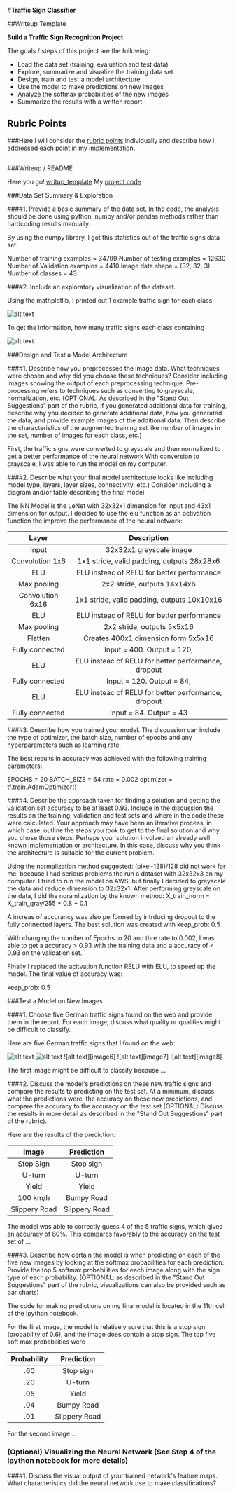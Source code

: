 #**Traffic Sign Classifier** 

##Writeup Template

**Build a Traffic Sign Recognition Project**

The goals / steps of this project are the following:
* Load the data set (training, evaluation and test data)
* Explore, summarize and visualize the training data set
* Design, train and test a model architecture
* Use the model to make predictions on new images
* Analyze the softmax probabilities of the new images
* Summarize the results with a written report


[//]: # (Image References)

[image1]: ./classes.png "Classes"
[image2]: ./distribution_training_set.png "Distribution"
[image3]: ./my_images.png "My Images"
[image4]: ./prediction_of_my_images.png "Prediction of My Images"
[image5]: ./softmax_probabilities_of_my_images.png "Softmax Probabilities"


## Rubric Points
###Here I will consider the [rubric points](https://review.udacity.com/#!/rubrics/481/view) individually and describe how I addressed each point in my implementation.  

---
###Writeup / README

Here you go! [writup_template](https://github.com/Repozirk/CarND-Traffic-Sign-Classifier-Project/edit/master/writeup_template.md)
My [project code](https://github.com/Repozirk/CarND-Traffic-Sign-Classifier-Project/blob/master/Traffic_Sign_Classifier.ipynb)

###Data Set Summary & Exploration

####1. Provide a basic summary of the data set. In the code, the analysis should be done using python, numpy and/or pandas methods rather than hardcoding results manually.

By using the numpy library, I got this statistics out of the traffic
signs data set:

Number of training examples = 34799
Number of testing examples = 12630
Number of Validation examples = 4410
Image data shape = (32, 32, 3)
Number of classes = 43


####2. Include an exploratory visualization of the dataset.

Using the mathplotlib, I printed out 1 example traffic sign for each class

![alt text][image1]

To get the information, how many traffic signs each class containing

![alt text][image2]

###Design and Test a Model Architecture

####1. Describe how you preprocessed the image data. What techniques were chosen and why did you choose these techniques? Consider including images showing the output of each preprocessing technique. Pre-processing refers to techniques such as converting to grayscale, normalization, etc. (OPTIONAL: As described in the "Stand Out Suggestions" part of the rubric, if you generated additional data for training, describe why you decided to generate additional data, how you generated the data, and provide example images of the additional data. Then describe the characteristics of the augmented training set like number of images in the set, number of images for each class, etc.)

First, the traffic signs were converted to grayscale and then normalized to get a better performance of the neural network
With conversion to grayscale, I was able to run the model on my computer.

####2. Describe what your final model architecture looks like including model type, layers, layer sizes, connectivity, etc.) Consider including a diagram and/or table describing the final model.

The NN Model is the LeNet with 32x32x1 dimension for input and 43x1 dimension for output. I decided to use the elu function as an activation function the improve the performance of the neural network:

| Layer         		|     Description	        					| 
|:---------------------:|:---------------------------------------------:| 
| Input         		| 32x32x1 greyscale image   							| 
| Convolution 1x6     	| 1x1 stride, valid padding, outputs 28x28x6 	|
| ELU					|	ELU insteac of RELU for better performance											|
| Max pooling	      	| 2x2 stride,  outputs 14x14x6 				|
| Convolution 6x16    |  1x1 stride, valid padding, outputs 10x10x16 |
| ELU					|	ELU insteac of RELU for better performance											|
| Max pooling	      	| 2x2 stride,  outputs 5x5x16 				|
| Flatten		| Creates 400x1 dimension form 5x5x16       									|
| Fully connected		| Input = 400. Output = 120,        									|
| ELU					|	ELU insteac of RELU for better performance, dropout									|
| Fully connected		| Input = 120. Output = 84,        									|
| ELU					|	ELU insteac of RELU for better performance, dropout									|
| Fully connected		| Input = 84. Output = 43       									|

 


####3. Describe how you trained your model. The discussion can include the type of optimizer, the batch size, number of epochs and any hyperparameters such as learning rate.

The best results in accuracy was achieved with the following training parameters:

EPOCHS = 20
BATCH_SIZE = 64
rate = 0.002
optimizer = tf.train.AdamOptimizer()

####4. Describe the approach taken for finding a solution and getting the validation set accuracy to be at least 0.93. Include in the discussion the results on the training, validation and test sets and where in the code these were calculated. Your approach may have been an iterative process, in which case, outline the steps you took to get to the final solution and why you chose those steps. Perhaps your solution involved an already well known implementation or architecture. In this case, discuss why you think the architecture is suitable for the current problem.

Using the normalization method suggested: (pixel-128)/128 did not work for me, because I had serious problems the run a dataset with 32x32x3 on my computer. I tried to run the model on AWS, but finally I decided to greyscale the data and reduce dimension to 32x32x1.
After performing greyscale on the data, I did the noramlization by the known method: X_train_norm = X_train_gray/255 * 0.8 + 0.1

A increas of accurancy was also performed by intrducing dropout to the fully connected layers. The best solution was created with keep_prob: 0.5

With changing the number of Epochs to 20 and thre rate to 0.002, I was able to get a accuracy > 0.93 with the training data and a accuracy of < 0.93 on the validation set.

Finally I replaced the acitvation function RELU with ELU, to speed up the model. The final value of accuracy was:

keep_prob: 0.5
 

###Test a Model on New Images

####1. Choose five German traffic signs found on the web and provide them in the report. For each image, discuss what quality or qualities might be difficult to classify.

Here are five German traffic signs that I found on the web:

![alt text][image4] ![alt text][image5] ![alt text][image6] 
![alt text][image7] ![alt text][image8]

The first image might be difficult to classify because ...

####2. Discuss the model's predictions on these new traffic signs and compare the results to predicting on the test set. At a minimum, discuss what the predictions were, the accuracy on these new predictions, and compare the accuracy to the accuracy on the test set (OPTIONAL: Discuss the results in more detail as described in the "Stand Out Suggestions" part of the rubric).

Here are the results of the prediction:

| Image			        |     Prediction	        					| 
|:---------------------:|:---------------------------------------------:| 
| Stop Sign      		| Stop sign   									| 
| U-turn     			| U-turn 										|
| Yield					| Yield											|
| 100 km/h	      		| Bumpy Road					 				|
| Slippery Road			| Slippery Road      							|


The model was able to correctly guess 4 of the 5 traffic signs, which gives an accuracy of 80%. This compares favorably to the accuracy on the test set of ...

####3. Describe how certain the model is when predicting on each of the five new images by looking at the softmax probabilities for each prediction. Provide the top 5 softmax probabilities for each image along with the sign type of each probability. (OPTIONAL: as described in the "Stand Out Suggestions" part of the rubric, visualizations can also be provided such as bar charts)

The code for making predictions on my final model is located in the 11th cell of the Ipython notebook.

For the first image, the model is relatively sure that this is a stop sign (probability of 0.6), and the image does contain a stop sign. The top five soft max probabilities were

| Probability         	|     Prediction	        					| 
|:---------------------:|:---------------------------------------------:| 
| .60         			| Stop sign   									| 
| .20     				| U-turn 										|
| .05					| Yield											|
| .04	      			| Bumpy Road					 				|
| .01				    | Slippery Road      							|


For the second image ... 

### (Optional) Visualizing the Neural Network (See Step 4 of the Ipython notebook for more details)
####1. Discuss the visual output of your trained network's feature maps. What characteristics did the neural network use to make classifications?


